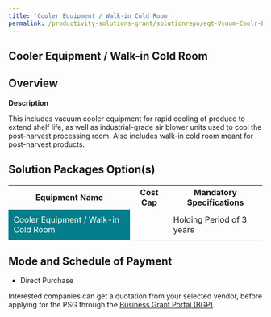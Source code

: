 ```yaml
---
title: 'Cooler Equipment / Walk-in Cold Room'
permalink: /productivity-solutions-grant/solutionrepo/eqt-Vcuum-Coolr-Eqt-Food
---
```


## Cooler Equipment / Walk-in Cold Room

## Overview

**Description**

This includes vacuum cooler equipment for rapid cooling of produce to extend shelf life, as well as industrial-grade air blower units used to cool the post-harvest processing room. Also includes walk-in cold room meant for post-harvest products.

## Solution Packages Option(s)

<table>
<tr>
<th><b>Equipment Name</b></th>
<th><b>Cost Cap</b></th>
<th><b>Mandatory Specifications</b></th>
</tr>
<tr>
<td style='padding: 10px; background-color: #037E8A; color: #FFFFFF;'>Cooler Equipment / Walk-in Cold Room</td>
<td style='padding: 10px;'> </td>
<td style='padding: 10px;'>Holding Period of 3 years</td>
</tr>
</table>

## Mode and Schedule of Payment

 - Direct Purchase

Interested companies can get a quotation from your selected vendor, before applying for the PSG through the <a href='https://www.businessgrants.gov.sg/' target='_blank' rel='noopener'>Business Grant Portal (BGP)</a>.

<script src="/jquery/resize-tables.js"></script>
